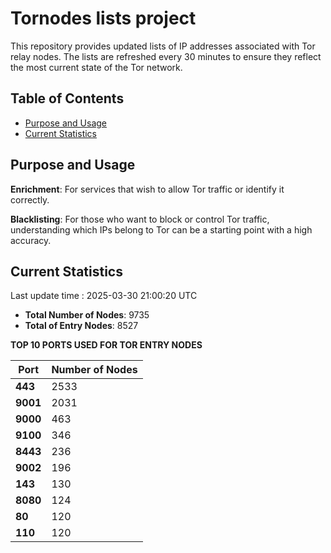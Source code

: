 # Tornodes lists project

This repository provides updated lists of IP addresses associated with Tor relay nodes. The lists are refreshed every 30 minutes to ensure they reflect the most current state of the Tor network.

## Table of Contents

- [Purpose and Usage](#purpose-and-usage)
- [Current Statistics](#current-statistics)


## Purpose and Usage

**Enrichment**: For services that wish to allow Tor traffic or identify it correctly.

**Blacklisting**: For those who want to block or control Tor traffic, understanding which IPs belong to Tor can be a starting point with a high accuracy.

## Current Statistics

Last update time : 2025-03-30 21:00:20 UTC

- **Total Number of Nodes**: 9735
- **Total of Entry Nodes**: 8527

**TOP 10 PORTS USED FOR TOR ENTRY NODES**

| **Port** | **Number of Nodes** |
|------|-----------------|
| **443**   | 2533  |
| **9001**   | 2031  |
| **9000**   | 463  |
| **9100**   | 346  |
| **8443**   | 236  |
| **9002**   | 196  |
| **143**   | 130  |
| **8080**   | 124  |
| **80**   | 120  |
| **110**   | 120  |

